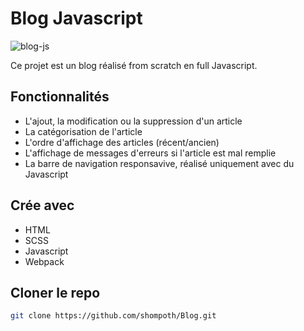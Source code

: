 # Blog Javascript

![blog-js](https://github.com/shompoth/Blog/blob/main/src/assets/images/screenshot-JS-Blog.png)

Ce projet est un blog réalisé from scratch en full Javascript.

## Fonctionnalités

- L'ajout, la modification ou la suppression d'un article
- La catégorisation de l'article
- L'ordre d'affichage des articles (récent/ancien)
- L'affichage de messages d'erreurs si l'article est mal remplie
- La barre de navigation responsavive, réalisé uniquement avec du Javascript

## Crée avec

* HTML
* SCSS
* Javascript
* Webpack

## Cloner le repo
```sh
git clone https://github.com/shompoth/Blog.git
```
